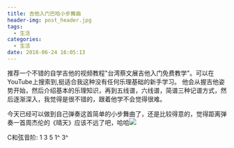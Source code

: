 ```yaml
---
title: 吉他入门巴哈小步舞曲
header-img: post_header.jpg
tags:
  - 生活
categories:
  - 生活
date: 2018-06-24 16:05:13
---
```


推荐一个不错的自学吉他的视频教程"台湾蔡文展吉他入门免费教学"。可以在YouTube上搜索到,挺适合我这种没有任何乐理基础的新手学习。 他会从握吉他姿势开始，然后介绍基本的乐理知识，再到五线谱，六线谱，简谱三种记谱方式，然后逐渐深入，我觉得是很不错的，跟着他学不会觉得很难。

今天已经可以做到自己弹奏这首简单的小步舞曲了，还是比较得意的，觉得距离弹奏一首周杰伦的《晴天》应该不远了吧，哈哈![](小步舞曲.jpg)

C和弦音阶: 1 3 5 1^ 3^


